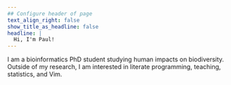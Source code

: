 ```yaml
---
## Configure header of page
text_align_right: false
show_title_as_headline: false
headline: |
  Hi, I'm Paul!
---
```


<!-- this is a subheadline -->
I am a bioinformatics PhD student studying human impacts on biodiversity.
Outside of my research, I am interested in literate programming, teaching, statistics, and Vim.